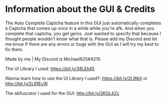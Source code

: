 # Information about the GUI & Credits

The Auto Complete Captcha feature in this GUI just automatically completes a Captcha that comes up once in a while while you're afk. And when you complete that captcha, you get gems. Just wanted to specify that because I thought people wouldn't know what that is. Please add my Discord and let me know if there are any errors or bugs with the GUI as I will try my best to fix them.

Made by me | My Discord is Michael825#4215

The UI Library I used: https://bit.ly/38LEk45

Wanna learn how to use the UI Library I used?: https://bit.ly/2L9tblj or http://bit.ly/2L6fEuW

The obfuscator I used for the GUI: http://bit.ly/2KGL4Zc
